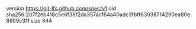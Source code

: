 version https://git-lfs.github.com/spec/v1
oid sha256:207f2eb418c5e6f38f2da357acf64a40adc3fbff63038714290ea80e8909c3f1
size 344
